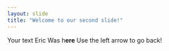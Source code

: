 ```yaml
---
layout: slide
title: "Welcome to our second slide!"
---
```

Your text Eric Was h**ere**
Use the left arrow to go back!
